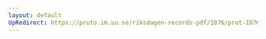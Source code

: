 ```yaml
---
layout: default
UpRedirect: https://pruto.im.uu.se/riksdagen-records-pdf/1876/prot-1876--fk--015/prot-1876--fk--015_041.pdf
---
```


